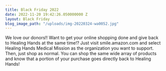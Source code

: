 ```yaml
---
title: Black Friday 2022
date: 2022-11-20 19:42:26.050000000 Z
layout: Black Friday
blog_image_path: "/uploads/img-20220324-wa0052.jpg"
---
```


We love our donors\!\! Want to get your online shopping done and give back to Healing Hands at the same time\!? Just visit smile.amazon.com and select Healing Hands Medical Mission as the organization you want to support. Then, just shop as normal. You can shop the same wide array of products and know that a portion of your purchase goes directly back to Healing Hands\!
